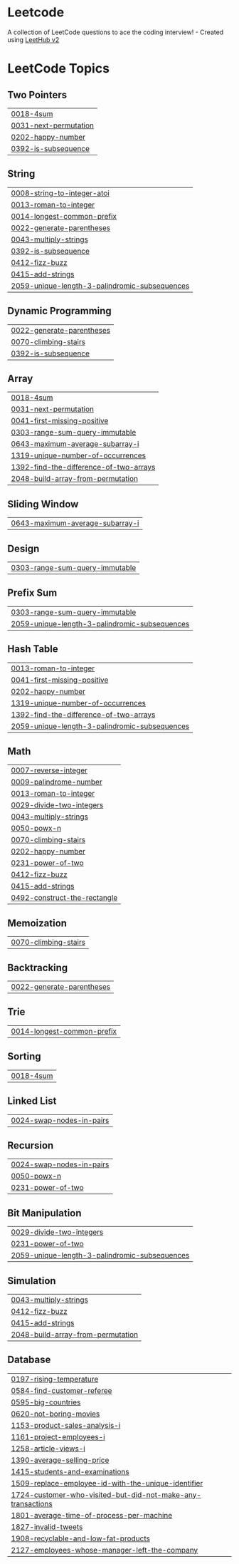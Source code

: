 # Leetcode
A collection of LeetCode questions to ace the coding interview! - Created using [LeetHub v2](https://github.com/arunbhardwaj/LeetHub-2.0)

<!---LeetCode Topics Start-->
# LeetCode Topics
## Two Pointers
|  |
| ------- |
| [0018-4sum](https://github.com/Aneesh4545/Leetcode/tree/master/0018-4sum) |
| [0031-next-permutation](https://github.com/Aneesh4545/Leetcode/tree/master/0031-next-permutation) |
| [0202-happy-number](https://github.com/Aneesh4545/Leetcode/tree/master/0202-happy-number) |
| [0392-is-subsequence](https://github.com/Aneesh4545/Leetcode/tree/master/0392-is-subsequence) |
## String
|  |
| ------- |
| [0008-string-to-integer-atoi](https://github.com/Aneesh4545/Leetcode/tree/master/0008-string-to-integer-atoi) |
| [0013-roman-to-integer](https://github.com/Aneesh4545/Leetcode/tree/master/0013-roman-to-integer) |
| [0014-longest-common-prefix](https://github.com/Aneesh4545/Leetcode/tree/master/0014-longest-common-prefix) |
| [0022-generate-parentheses](https://github.com/Aneesh4545/Leetcode/tree/master/0022-generate-parentheses) |
| [0043-multiply-strings](https://github.com/Aneesh4545/Leetcode/tree/master/0043-multiply-strings) |
| [0392-is-subsequence](https://github.com/Aneesh4545/Leetcode/tree/master/0392-is-subsequence) |
| [0412-fizz-buzz](https://github.com/Aneesh4545/Leetcode/tree/master/0412-fizz-buzz) |
| [0415-add-strings](https://github.com/Aneesh4545/Leetcode/tree/master/0415-add-strings) |
| [2059-unique-length-3-palindromic-subsequences](https://github.com/Aneesh4545/Leetcode/tree/master/2059-unique-length-3-palindromic-subsequences) |
## Dynamic Programming
|  |
| ------- |
| [0022-generate-parentheses](https://github.com/Aneesh4545/Leetcode/tree/master/0022-generate-parentheses) |
| [0070-climbing-stairs](https://github.com/Aneesh4545/Leetcode/tree/master/0070-climbing-stairs) |
| [0392-is-subsequence](https://github.com/Aneesh4545/Leetcode/tree/master/0392-is-subsequence) |
## Array
|  |
| ------- |
| [0018-4sum](https://github.com/Aneesh4545/Leetcode/tree/master/0018-4sum) |
| [0031-next-permutation](https://github.com/Aneesh4545/Leetcode/tree/master/0031-next-permutation) |
| [0041-first-missing-positive](https://github.com/Aneesh4545/Leetcode/tree/master/0041-first-missing-positive) |
| [0303-range-sum-query-immutable](https://github.com/Aneesh4545/Leetcode/tree/master/0303-range-sum-query-immutable) |
| [0643-maximum-average-subarray-i](https://github.com/Aneesh4545/Leetcode/tree/master/0643-maximum-average-subarray-i) |
| [1319-unique-number-of-occurrences](https://github.com/Aneesh4545/Leetcode/tree/master/1319-unique-number-of-occurrences) |
| [1392-find-the-difference-of-two-arrays](https://github.com/Aneesh4545/Leetcode/tree/master/1392-find-the-difference-of-two-arrays) |
| [2048-build-array-from-permutation](https://github.com/Aneesh4545/Leetcode/tree/master/2048-build-array-from-permutation) |
## Sliding Window
|  |
| ------- |
| [0643-maximum-average-subarray-i](https://github.com/Aneesh4545/Leetcode/tree/master/0643-maximum-average-subarray-i) |
## Design
|  |
| ------- |
| [0303-range-sum-query-immutable](https://github.com/Aneesh4545/Leetcode/tree/master/0303-range-sum-query-immutable) |
## Prefix Sum
|  |
| ------- |
| [0303-range-sum-query-immutable](https://github.com/Aneesh4545/Leetcode/tree/master/0303-range-sum-query-immutable) |
| [2059-unique-length-3-palindromic-subsequences](https://github.com/Aneesh4545/Leetcode/tree/master/2059-unique-length-3-palindromic-subsequences) |
## Hash Table
|  |
| ------- |
| [0013-roman-to-integer](https://github.com/Aneesh4545/Leetcode/tree/master/0013-roman-to-integer) |
| [0041-first-missing-positive](https://github.com/Aneesh4545/Leetcode/tree/master/0041-first-missing-positive) |
| [0202-happy-number](https://github.com/Aneesh4545/Leetcode/tree/master/0202-happy-number) |
| [1319-unique-number-of-occurrences](https://github.com/Aneesh4545/Leetcode/tree/master/1319-unique-number-of-occurrences) |
| [1392-find-the-difference-of-two-arrays](https://github.com/Aneesh4545/Leetcode/tree/master/1392-find-the-difference-of-two-arrays) |
| [2059-unique-length-3-palindromic-subsequences](https://github.com/Aneesh4545/Leetcode/tree/master/2059-unique-length-3-palindromic-subsequences) |
## Math
|  |
| ------- |
| [0007-reverse-integer](https://github.com/Aneesh4545/Leetcode/tree/master/0007-reverse-integer) |
| [0009-palindrome-number](https://github.com/Aneesh4545/Leetcode/tree/master/0009-palindrome-number) |
| [0013-roman-to-integer](https://github.com/Aneesh4545/Leetcode/tree/master/0013-roman-to-integer) |
| [0029-divide-two-integers](https://github.com/Aneesh4545/Leetcode/tree/master/0029-divide-two-integers) |
| [0043-multiply-strings](https://github.com/Aneesh4545/Leetcode/tree/master/0043-multiply-strings) |
| [0050-powx-n](https://github.com/Aneesh4545/Leetcode/tree/master/0050-powx-n) |
| [0070-climbing-stairs](https://github.com/Aneesh4545/Leetcode/tree/master/0070-climbing-stairs) |
| [0202-happy-number](https://github.com/Aneesh4545/Leetcode/tree/master/0202-happy-number) |
| [0231-power-of-two](https://github.com/Aneesh4545/Leetcode/tree/master/0231-power-of-two) |
| [0412-fizz-buzz](https://github.com/Aneesh4545/Leetcode/tree/master/0412-fizz-buzz) |
| [0415-add-strings](https://github.com/Aneesh4545/Leetcode/tree/master/0415-add-strings) |
| [0492-construct-the-rectangle](https://github.com/Aneesh4545/Leetcode/tree/master/0492-construct-the-rectangle) |
## Memoization
|  |
| ------- |
| [0070-climbing-stairs](https://github.com/Aneesh4545/Leetcode/tree/master/0070-climbing-stairs) |
## Backtracking
|  |
| ------- |
| [0022-generate-parentheses](https://github.com/Aneesh4545/Leetcode/tree/master/0022-generate-parentheses) |
## Trie
|  |
| ------- |
| [0014-longest-common-prefix](https://github.com/Aneesh4545/Leetcode/tree/master/0014-longest-common-prefix) |
## Sorting
|  |
| ------- |
| [0018-4sum](https://github.com/Aneesh4545/Leetcode/tree/master/0018-4sum) |
## Linked List
|  |
| ------- |
| [0024-swap-nodes-in-pairs](https://github.com/Aneesh4545/Leetcode/tree/master/0024-swap-nodes-in-pairs) |
## Recursion
|  |
| ------- |
| [0024-swap-nodes-in-pairs](https://github.com/Aneesh4545/Leetcode/tree/master/0024-swap-nodes-in-pairs) |
| [0050-powx-n](https://github.com/Aneesh4545/Leetcode/tree/master/0050-powx-n) |
| [0231-power-of-two](https://github.com/Aneesh4545/Leetcode/tree/master/0231-power-of-two) |
## Bit Manipulation
|  |
| ------- |
| [0029-divide-two-integers](https://github.com/Aneesh4545/Leetcode/tree/master/0029-divide-two-integers) |
| [0231-power-of-two](https://github.com/Aneesh4545/Leetcode/tree/master/0231-power-of-two) |
| [2059-unique-length-3-palindromic-subsequences](https://github.com/Aneesh4545/Leetcode/tree/master/2059-unique-length-3-palindromic-subsequences) |
## Simulation
|  |
| ------- |
| [0043-multiply-strings](https://github.com/Aneesh4545/Leetcode/tree/master/0043-multiply-strings) |
| [0412-fizz-buzz](https://github.com/Aneesh4545/Leetcode/tree/master/0412-fizz-buzz) |
| [0415-add-strings](https://github.com/Aneesh4545/Leetcode/tree/master/0415-add-strings) |
| [2048-build-array-from-permutation](https://github.com/Aneesh4545/Leetcode/tree/master/2048-build-array-from-permutation) |
## Database
|  |
| ------- |
| [0197-rising-temperature](https://github.com/Aneesh4545/Leetcode/tree/master/0197-rising-temperature) |
| [0584-find-customer-referee](https://github.com/Aneesh4545/Leetcode/tree/master/0584-find-customer-referee) |
| [0595-big-countries](https://github.com/Aneesh4545/Leetcode/tree/master/0595-big-countries) |
| [0620-not-boring-movies](https://github.com/Aneesh4545/Leetcode/tree/master/0620-not-boring-movies) |
| [1153-product-sales-analysis-i](https://github.com/Aneesh4545/Leetcode/tree/master/1153-product-sales-analysis-i) |
| [1161-project-employees-i](https://github.com/Aneesh4545/Leetcode/tree/master/1161-project-employees-i) |
| [1258-article-views-i](https://github.com/Aneesh4545/Leetcode/tree/master/1258-article-views-i) |
| [1390-average-selling-price](https://github.com/Aneesh4545/Leetcode/tree/master/1390-average-selling-price) |
| [1415-students-and-examinations](https://github.com/Aneesh4545/Leetcode/tree/master/1415-students-and-examinations) |
| [1509-replace-employee-id-with-the-unique-identifier](https://github.com/Aneesh4545/Leetcode/tree/master/1509-replace-employee-id-with-the-unique-identifier) |
| [1724-customer-who-visited-but-did-not-make-any-transactions](https://github.com/Aneesh4545/Leetcode/tree/master/1724-customer-who-visited-but-did-not-make-any-transactions) |
| [1801-average-time-of-process-per-machine](https://github.com/Aneesh4545/Leetcode/tree/master/1801-average-time-of-process-per-machine) |
| [1827-invalid-tweets](https://github.com/Aneesh4545/Leetcode/tree/master/1827-invalid-tweets) |
| [1908-recyclable-and-low-fat-products](https://github.com/Aneesh4545/Leetcode/tree/master/1908-recyclable-and-low-fat-products) |
| [2127-employees-whose-manager-left-the-company](https://github.com/Aneesh4545/Leetcode/tree/master/2127-employees-whose-manager-left-the-company) |
<!---LeetCode Topics End-->